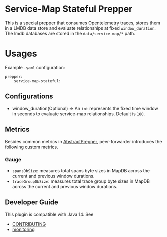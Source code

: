 # Service-Map Stateful Prepper

This is a special prepper that consumes Opentelemetry traces, stores them in a LMDB data store and evaluate relationships at fixed ```window_duration```. 
The lmdb databases are stored in the ```data/service-map/*``` path.

# Usages
Example `.yaml` configuration:
```
prepper:
    service-map-stateful:
```

## Configurations

* window_duration(Optional) => An `int` represents the fixed time window in seconds to evaluate service-map relationships. Default is ```180```. 

## Metrics
Besides common metrics in [AbstractPrepper](https://github.com/opendistro-for-elasticsearch/data-prepper/blob/master/data-prepper-api/src/main/java/com/amazon/dataprepper/model/prepper/AbstractPrepper.java), peer-forwarder introduces the following custom metrics.

### Gauge
- `spansDbSize`: measures total spans byte sizes in MapDB across the current and previous window durations.
- `traceGroupDbSize`: measures total trace group byte sizes in MapDB across the current and previous window durations. 

## Developer Guide
This plugin is compatible with Java 14. See 
- [CONTRIBUTING](https://github.com/opendistro-for-elasticsearch/data-prepper/blob/master/CONTRIBUTING.md) 
- [monitoring](https://github.com/opendistro-for-elasticsearch/data-prepper/blob/master/docs/readme/monitoring.md)